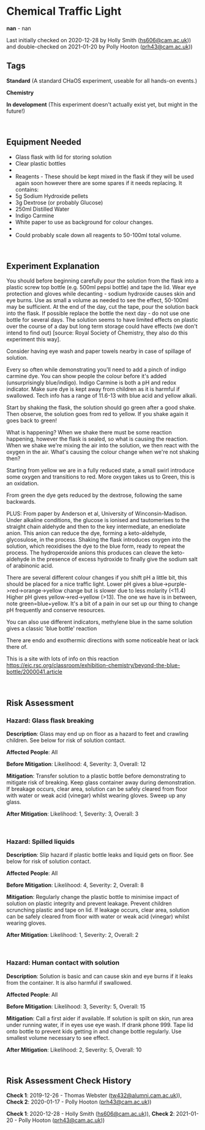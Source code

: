 # Chemical Traffic Light

**nan** - nan

Last initially checked on 2020-12-28 by Holly Smith (hs606@cam.ac.uk)) and double-checked on 2021-01-20 by Polly Hooton (prh43@cam.ac.uk))

## Tags
<!--- Start Tags (DO NOT REMOVE THIS COMMENT) --->

**Standard** (A standard CHaOS experiment, useable for all hands-on events.)

**Chemistry**

**In development** (This experiment doesn't actually exist yet, but might in the future!)
<!--- End Tags (DO NOT REMOVE THIS COMMENT) --->

<br/>

## Equipment Needed 
- Glass flask with lid for storing solution
- Clear plastic bottles
- 
- Reagents - These should be kept mixed in the flask if they will be used again soon however there are some spares if it needs replacing. It contains:
- 5g Sodium Hydroxide pellets
- 3g Dextrose (or probably Glucose)
- 250ml Distilled Water
- Indigo Carmine
- White paper to use as background for colour changes.
- 
- Could probably scale down all reagents to 50-100ml total volume.

<br/>

## Experiment Explanation 

You should before beginning carefully pour the solution from the flask into a plastic screw top bottle (e.g. 500ml pepsi bottle) and tape the lid. Wear eye protection and gloves while decanting - sodium hydroxide causes skin and eye burns. Use as small a volume as needed to see the effect, 50-100ml may be sufficient. At the end of the day, cut the tape, pour the solution back into the flask. If possible replace the bottle the next day - do not use one bottle for several days. The solution seems to have limited effects on plastic over the course of a day but long term storage could have effects (we don't intend to find out) [source: Royal Society of Chemistry, they also do this experiment this way]. 

Consider having eye wash and paper towels nearby in case of spillage of solution.

Every so often while demonstrating you'll need to add a pinch of indigo carmine dye. You can show people the colour before it's added (unsurprisingly blue/indigo). Indigo Carmine is both a pH and redox indicator. Make sure dye is kept away from children as it is harmful if swallowed. 
Tech info has a range of 11.6-13 with blue acid and yellow alkali. 

Start by shaking the flask, the solution should go green after a good shake. Then observe, the solution goes from red to yellow. If you shake again it goes back to green!

What is happening? When we shake there must be some reaction happening, however the flask is sealed, so what is causing the reaction. When we shake we're mixing the air into the solution, we then react with the oxygen in the air. What's causing the colour change when we're not shaking then?

Starting from yellow we are in a fully reduced state, a small swirl introduce some oxygen and transitions to red. More oxygen takes us to Green, this is an oxidation.

From green the dye gets reduced by the dextrose, following the same backwards.

PLUS: From paper by Anderson et al, University of Winconsin-Madison. Under alkaline conditions, the glucose is ionised and tautomerises to the straight chain aldehyde and then to the key intermediate, an enediolate anion. This anion can reduce the dye, forming a keto-aldehyde, glycosulose, in the process. Shaking the flask introduces oxygen into the solution, which reoxidises the dye to the blue form, ready to repeat the process. The hydroperoxide anions this produces can cleave the keto-aldehyde in the presence of excess hydroxide to finally give the sodium salt of arabinonic acid.

There are several different colour changes if you shift pH a little bit, this should be placed for a nice traffic light. Lower pH gives a blue->purple->red->orange->yellow change but is slower due to less molarity (<11.4)
Higher pH gives yellow->red->yellow (>13). The one we have is in between, note green=blue+yellow. It's a bit of a pain in our set up our thing to change pH frequently and conserve resources.

You can also use different indicators, methylene blue in the same solution gives a classic 'blue bottle' reaction 

There are endo and exothermic directions with some noticeable heat or lack there of. 

This is a site with lots of info on this reaction
https://eic.rsc.org/classroom/exhibition-chemistry/beyond-the-blue-bottle/2000041.article

<br/>

## Risk Assessment

### **Hazard**: Glass flask breaking

**Description**: Glass may end up on floor as a hazard to feet and crawling children. See below for risk of solution contact.

**Affected People**: All

**Before Mitigation**: Likelihood: 4, Severity: 3, Overall: 12

**Mitigation**: Transfer solution to a plastic bottle before demonstrating to mitigate risk of breaking. Keep glass container away during demonstration. If breakage occurs, clear area, solution can be safely cleared from floor with water or weak acid (vinegar) whilst wearing gloves. Sweep up any glass.

**After Mitigation**: Likelihood: 1, Severity: 3, Overall: 3

<br/>

### **Hazard**: Spilled liquids

**Description**: Slip hazard if plastic bottle leaks and liquid gets on floor. See below for risk of solution contact.

**Affected People**: All

**Before Mitigation**: Likelihood: 4, Severity: 2, Overall: 8

**Mitigation**: Regularly change the plastic bottle to minimise impact of solution on plastic integrity and prevent leakage. Prevent children scrunching plastic and tape on lid. If leakage occurs, clear area, solution can be safely cleared from floor with water or weak acid (vinegar) whilst wearing gloves.

**After Mitigation**: Likelihood: 1, Severity: 2, Overall: 2

<br/>

### **Hazard**: Human contact with solution

**Description**: Solution is basic and can cause skin and eye burns if it leaks from the container. It is also harmful if swallowed.

**Affected People**: All

**Before Mitigation**: Likelihood: 3, Severity: 5, Overall: 15

**Mitigation**: Call a first aider if available. If solution is spilt on skin, run area under running water, if in eyes use eye wash. If drank phone 999. Tape lid onto bottle to prevent kids getting in and change bottle regularly. Use smallest volume necessary to see effect.

**After Mitigation**: Likelihood: 2, Severity: 5, Overall: 10

<br/>

## Risk Assessment Check History 

**Check 1**: 2019-12-26 - Thomas Webster (tw432@alumni.cam.ac.uk)), **Check 2**: 2020-01-17 - Polly Hooton (prh43@cam.ac.uk))

**Check 1**: 2020-12-28 - Holly Smith (hs606@cam.ac.uk)), **Check 2**: 2021-01-20 - Polly Hooton (prh43@cam.ac.uk))